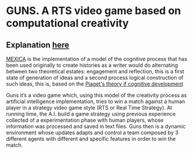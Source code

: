 # GUNS. A RTS video game based on computational creativity
## Explanation [here](https://sites.google.com/view/complexai/guns)

[MEXICA](https://www.tandfonline.com/doi/abs/10.1080/09528130010029820) is the implementation of a model of the cognitive process that has been used originally to create histories as a writer would do alternating between two theoretical estates: engagement and reflection, this is a first state of generation of ideas and a second process logical construction of such ideas, this is, based on the [Piaget's theory if cognitive development](https://www.youtube.com/watch?v=IhcgYgx7aAA&list=PL3R6M6jfekM6IC-MmUvCzoiyvS519o_uu&index=22&ab_channel=Sprouts)

Guns it’s a video game which, using this model of the creativity process as artificial intelligence implementation, tries to win a match against a human player in a strategy video game style (RTS or Real Time Strategy). At running time, the A.I. build a game strategy using previous experience collected of a experimentation phase with human players, whose information was processed and saved in text files.
Guns then is a dynamic environment whose updates adapts  and control a team composed by 3 different agents with different and specific features in order to win the match.
